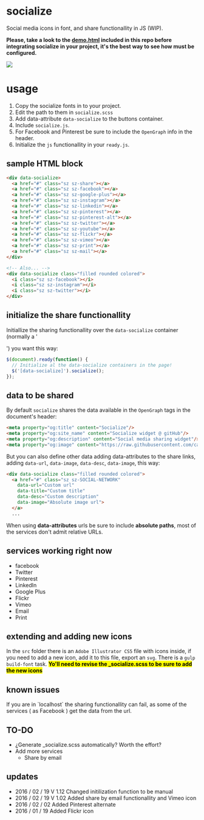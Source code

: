 # socialize
Social media icons in font, and share functionallity in JS (WIP).

**Please, take a look to the [demo.html](https://rawgit.com/carloscabo/socialize/master/demo.html) included in this repo before integrating socialize in your project, it's the best way to see how must be configured.**

<img src="https://raw.githubusercontent.com/carloscabo/socialize/master/snapshot.png">

# usage

1. Copy the socialize fonts in to your project.
2. Edit the path to them in `socialize.scss`
3. Add data-attribute `data-socialize` to the buttons container.
4. Include `socialize.js`.
5. For Facebook and Pinterest be sure to include the `OpenGraph` info in the header.
6. Initialize the `js` functionallity in your `ready.js`.

## sample HTML block

````html
<div data-socialize>
  <a href="#" class="sz sz-share"></a>
  <a href="#" class="sz sz-facebook"></a>
  <a href="#" class="sz sz-google-plus"></a>
  <a href="#" class="sz sz-instagram"></a>
  <a href="#" class="sz sz-linkedin"></a>
  <a href="#" class="sz sz-pinterest"></a>
  <a href="#" class="sz sz-pinterest-alt"></a>
  <a href="#" class="sz sz-twitter"></a>
  <a href="#" class="sz sz-youtube"></a>
  <a href="#" class="sz sz-flickr"></a>
  <a href="#" class="sz sz-vimeo"></a>
  <a href="#" class="sz sz-print"></a>
  <a href="#" class="sz sz-mail"></a>
</div>

<!-- Also... -->
<div data-socialize class="filled rounded colored">
  <i class="sz sz-facebook"></i>
  <i class="sz sz-instagram"></i>
  <i class="sz sz-twitter"></i>
</div>
````

## initialize the share functionallity

Initiallize the sharing functionallity over the `data-socialize` container (normally a '<div>') you want this way:

```javascript
$(document).ready(function() {
  // Initialize al the data-socialize containers in the page!
  $('[data-socialize]').socialize();
});
```

## data to be shared

By default `socialize` shares the data available in the `OpenGraph` tags in the document's header:

````html
<meta property="og:title" content="Socialize"/>
<meta property="og:site_name" content="Socialize widget @ gitHub"/>
<meta property="og:description" content="Social media sharing widget"/>
<meta property="og:image" content="https://raw.githubusercontent.com/carloscabo/socialize/master/snapshot.png"/>
````

But you can also define other data adding data-attributes to the share links, adding `data-url`, `data-image`, `data-desc`, `data-image`, this way:
````html
<div data-socialize class="filled rounded colored">
  <a href="#" class="sz sz-SOCIAL-NETWORK"
    data-url="Custom url"
    data-title="Custom title"
    data-desc="Custom description"
    data-image="Absolute image url">
  </a>
  ...
````

When using **data-attributes** urls be sure to include **absolute paths**, most of the services don't admit relative URLs.

## services working right now

- facebook
- Twitter
- Pinterest
- LinkedIn
- Google Plus
- Flickr
- Vimeo
- Email
- Print

## extending and adding new icons

In the `src` folder there is an `Adobe Illustrator CS5` file with icons inside, if you need to add a new icon, add it to this file, export an `svg`. There is a `gulp build-font` task. <mark>**Yo'll need to revise the _socialize.scss to be sure to add the new icons**</mark>

## known issues

<div class="alert tip">
If you are in `localhost` the sharing functionallity can fail, as some of the services ( as Facebook ) get the data from the url.
</div>

## TO-DO
- ¿Generate _socialize.scss automatically? Worth the effort?
- Add more services
  - Share by email

## updates
- 2016 / 02 / 19 V 1.12 Changed initilization function to be manual
- 2016 / 02 / 19 V 1.02 Added share by email functionallity and Vimeo icon
- 2016 / 02 / 02 Added Pinterest alternate
- 2016 / 01 / 19 Added Flickr icon
